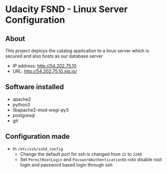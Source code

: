 # Udacity FSND - Linux Server Configuration

## About
This project deploys the catalog application to a linux server which is secured and also hosts as our database server

- IP address: http://54.202.75.10
- URL: http://54.202.75.10.xip.io/

## Software installed
- apache2
- python3
- libapache2-mod-wsgi-py3
- postgresql
- git

## Configuration made
- In `/etc/ssh/sshd_config`
    -  Change the default port for ssh is changed from `22` to `2200`
    -  Set `PermitRootLogin` and `PasswordAuthentication`to `no`to disable root login and password based login through ssh
